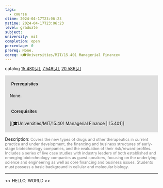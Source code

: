 ```yaml
---
tags:
  - course
ctime: 2024-04-17T23:06:23
mstime: 2024-04-17T23:06:23
level: graduate
subject: 
university: mit
completion: open
percentage: 0
prereq: None.
coreq: <🎓Universities/MIT/15.401 Managerial Finance>
---
```


catalog [15.480[J]](http://student.mit.edu/catalog/m15b.html#15.480), [7.546[J]](http://student.mit.edu/catalog/m7a.html#7.546), [20.586[J]](http://student.mit.edu/catalog/m20a.html#20.586)

<span style="display: block; padding: 15px; background-color: rgb(100, 100, 100, 0.2);"><font id="m_prereq1176_0" style="display: block; font-family: Arial, sans-serif; font-weight: bold; padding: 5px">Prerequisites</font><br><span id="prereq1176_0">None.</span></span>
<span style="display: block; padding: 15px; background-color: rgb(100, 100, 100, 0.2);"><font id="m_coreq1176_0" style="display: block; font-family: Arial, sans-serif; font-weight: bold; padding: 5px">Corequisites</font><br><span id="coreq1176_0">[[🎓Universities/MIT/15.401 Managerial Finance | 15.401]]</span></span>

<font style="">Description:</font>
<font style="color: grey; font-size: 0.8rem;">Covers the new types of drugs and other therapeutics in current practice and under development, the financing and business structures of early-stage biotechnology companies, and the evaluation of their risk/reward profiles. Includes a series of live case studies with industry leaders of both established and emerging biotechnology companies as guest speakers, focusing on the underlying science and engineering as well as core financing and business issues. Students must possess a basic background in cellular and molecular biology.</font>



---

<< HELLO, WORLD >>
